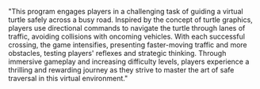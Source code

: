 "This program engages players in a challenging task of guiding a virtual turtle safely across a busy road. Inspired by the concept of turtle graphics, players use directional commands to navigate the turtle through lanes of traffic, avoiding collisions with oncoming vehicles. With each successful crossing, the game intensifies, presenting faster-moving traffic and more obstacles, testing players' reflexes and strategic thinking. Through immersive gameplay and increasing difficulty levels, players experience a thrilling and rewarding journey as they strive to master the art of safe traversal in this virtual environment."
